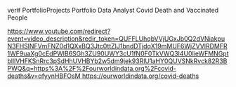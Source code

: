 ver# PortfolioProjects
Portfolio Data Analyst 
Covid Death and Vaccinated People 

[https://www.youtube.com/redirect?event=video_description&redir_token=QUFFLUhqbVVjUGxJb0Q2dVNiakpuN3FHSlNFVmFNZ0d1QXxBQ3Jtc0ttZlJ1bndDTjdqX19mMUF6WjZVVlRDMFR1WF9uaXg0cEdPWlB6SGh3ZU90UWY3cU1fN0F0TkVWQ3I4U0lieWFMNGptblllVHFKSnRrc3pSdHhUVHBYb2w5dm9jek93RlU1aHY0QUVSNkRvck82R3BPWQ&q=https%3A%2F%2Fourworldindata.org%2Fcovid-deaths&v=qfyynHBFOsM
](https://ourworldindata.org/covid-deaths)https://ourworldindata.org/covid-deaths
